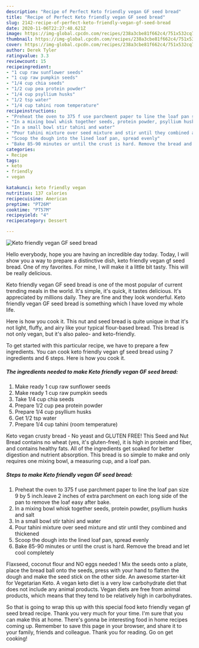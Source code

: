 ```yaml
---
description: "Recipe of Perfect Keto friendly vegan GF seed bread"
title: "Recipe of Perfect Keto friendly vegan GF seed bread"
slug: 2142-recipe-of-perfect-keto-friendly-vegan-gf-seed-bread
date: 2020-11-06T22:27:48.621Z
image: https://img-global.cpcdn.com/recipes/238a3cbe81f662c4/751x532cq70/keto-friendly-vegan-gf-seed-bread-recipe-main-photo.jpg
thumbnail: https://img-global.cpcdn.com/recipes/238a3cbe81f662c4/751x532cq70/keto-friendly-vegan-gf-seed-bread-recipe-main-photo.jpg
cover: https://img-global.cpcdn.com/recipes/238a3cbe81f662c4/751x532cq70/keto-friendly-vegan-gf-seed-bread-recipe-main-photo.jpg
author: Derek Tyler
ratingvalue: 3.3
reviewcount: 15
recipeingredient:
- "1 cup raw sunflower seeds"
- "1 cup raw pumpkin seeds"
- "1/4 cup chia seeds"
- "1/2 cup pea protein powder"
- "1/4 cup psyllium husks"
- "1/2 tsp water"
- "1/4 cup tahini room temperature"
recipeinstructions:
- "Preheat the oven to 375 f use parchment paper to line the loaf pan size 9 by 5 inch.leave 2 inches of extra parchment on each long side of the pan to remove the loaf easy after bake."
- "In a mixing bowl whisk together seeds, protein powder, psyllium husks and salt"
- "In a small bowl stir tahini and water"
- "Pour tahini mixture over seed mixture and stir until they combined and thickened"
- "Scoop the dough into the lined loaf pan, spread evenly"
- "Bake 85-90 minutes or until the crust is hard. Remove the bread and let cool completely"
categories:
- Recipe
tags:
- keto
- friendly
- vegan

katakunci: keto friendly vegan 
nutrition: 137 calories
recipecuisine: American
preptime: "PT26M"
cooktime: "PT57M"
recipeyield: "4"
recipecategory: Dessert

---
```



![Keto friendly vegan GF seed bread](https://img-global.cpcdn.com/recipes/238a3cbe81f662c4/751x532cq70/keto-friendly-vegan-gf-seed-bread-recipe-main-photo.jpg)

Hello everybody, hope you are having an incredible day today. Today, I will show you a way to prepare a distinctive dish, keto friendly vegan gf seed bread. One of my favorites. For mine, I will make it a little bit tasty. This will be really delicious.

Keto friendly vegan GF seed bread is one of the most popular of current trending meals in the world. It's simple, it's quick, it tastes delicious. It's appreciated by millions daily. They are fine and they look wonderful. Keto friendly vegan GF seed bread is something which I have loved my whole life.

Here is how you cook it. This nut and seed bread is quite unique in that it&#39;s not light, fluffy, and airy like your typical flour-based bread. This bread is not only vegan, but it&#39;s also paleo- and keto-friendly.


To get started with this particular recipe, we have to prepare a few ingredients. You can cook keto friendly vegan gf seed bread using 7 ingredients and 6 steps. Here is how you cook it.

<!--inarticleads1-->

##### The ingredients needed to make Keto friendly vegan GF seed bread:

1. Make ready 1 cup raw sunflower seeds
1. Make ready 1 cup raw pumpkin seeds
1. Take 1/4 cup chia seeds
1. Prepare 1/2 cup pea protein powder
1. Prepare 1/4 cup psyllium husks
1. Get 1/2 tsp water
1. Prepare 1/4 cup tahini (room temperature)


Keto vegan crusty bread - No yeast and GLUTEN FREE! This Seed and Nut Bread contains no wheat (yes, it&#39;s gluten-free), it is high in protein and fiber, and contains healthy fats. All of the ingredients get soaked for better digestion and nutrient absorption. This bread is so simple to make and only requires one mixing bowl, a measuring cup, and a loaf pan. 

<!--inarticleads2-->

##### Steps to make Keto friendly vegan GF seed bread:

1. Preheat the oven to 375 f use parchment paper to line the loaf pan size 9 by 5 inch.leave 2 inches of extra parchment on each long side of the pan to remove the loaf easy after bake.
1. In a mixing bowl whisk together seeds, protein powder, psyllium husks and salt
1. In a small bowl stir tahini and water
1. Pour tahini mixture over seed mixture and stir until they combined and thickened
1. Scoop the dough into the lined loaf pan, spread evenly
1. Bake 85-90 minutes or until the crust is hard. Remove the bread and let cool completely


Flaxseed, coconut flour and NO eggs needed ! Mix the seeds onto a plate, place the bread ball onto the seeds, press with your hand to flatten the dough and make the seed stick on the other side. An awesome starter-kit for Vegetarian Keto. A vegan keto diet is a very low carbohydrate diet that does not include any animal products. Vegan diets are free from animal products, which means that they tend to be relatively high in carbohydrates. 

So that is going to wrap this up with this special food keto friendly vegan gf seed bread recipe. Thank you very much for your time. I'm sure that you can make this at home. There's gonna be interesting food in home recipes coming up. Remember to save this page in your browser, and share it to your family, friends and colleague. Thank you for reading. Go on get cooking!
